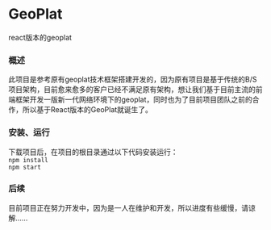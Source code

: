 # GeoPlat
react版本的geoplat

### 概述
此项目是参考原有geoplat技术框架搭建开发的，因为原有项目是基于传统的B/S项目架构，目前愈来愈多的客户已经不满足原有架构，想让我们基于目前主流的前端框架开发一版新一代网络环境下的geoplat，同时也为了目前项目团队之前的合作，所以基于React版本的GeoPlat就诞生了。

### 安装、运行
下载项目后，在项目的根目录通过以下代码安装运行：   
`npm install`   
`npm start`

### 后续
目前项目正在努力开发中，因为是一人在维护和开发，所以进度有些缓慢，请谅解……